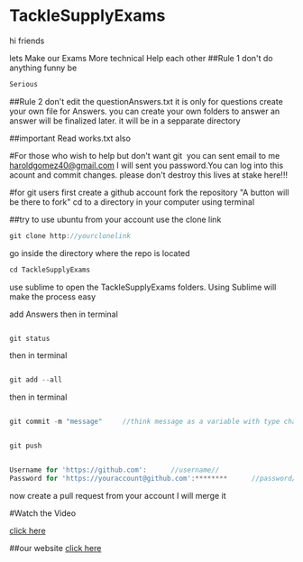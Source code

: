 # TackleSupplyExams

hi friends 

lets Make our Exams More technical
Help each other
##Rule 1
don't do anything funny be 

```javascript
Serious
```
##Rule 2
don't edit the questionAnswers.txt 
it is only for questions
create your own file for Answers.
you can create your own folders to answer 
an answer 
will be finalized later.
it will be in a sepparate directory


##important
Read works.txt also 


#For those who wish to help but don't want git 
⁠
you can sent email to me haroldgomez40@gmail.com I will sent you 
password.You can log into this acount and commit changes.
please don't destroy this lives at stake here!!!

#for git users
⁠⁠first
create a github account fork the repository 
"A button will be there to fork" 
cd to a directory in your computer using terminal

##try to use ubuntu 
from your account 
use the clone link

```javascript
git clone http://yourclonelink
```
go inside the directory where the repo is located

```javascript
cd TackleSupplyExams
```
use sublime to open the TackleSupplyExams folders. Using Sublime will make the process easy

add Answers
then in terminal

```javascript

git status

```
then in terminal

```javascript

git add --all

```

then in terminal

```javascript

git commit -m "message"     //think message as a variable with type char you can change it ;)

```


```javascript

git push 

```


```javascript

Username for 'https://github.com':  	//username//
Password for 'https://youraccount@github.com':******** 		//password// 
```


now create a pull request from your account I will merge it 


#Watch the Video


[click here](https://www.youtube.com/watch?v=J0HqIy3YdJw)

##our website
[click here](https://supplymca.github.io/TackleSupplyExams/)
